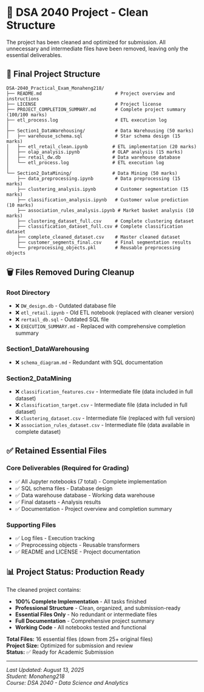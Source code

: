 # 🧹 DSA 2040 Project - Clean Structure

The project has been cleaned and optimized for submission. All unnecessary and intermediate files have been removed, leaving only the essential deliverables.

## 📁 Final Project Structure

```
DSA-2040_Practical_Exam_Monaheng218/
├── README.md                           # Project overview and instructions
├── LICENSE                             # Project license
├── PROJECT_COMPLETION_SUMMARY.md       # Complete project summary (100/100 marks)
├── etl_process.log                     # ETL execution log
│
├── Section1_DataWarehousing/           # Data Warehousing (50 marks)
│   ├── warehouse_schema.sql            # Star schema design (15 marks)
│   ├── etl_retail_clean.ipynb         # ETL implementation (20 marks)
│   ├── olap_analysis.ipynb            # OLAP analysis (15 marks)
│   ├── retail_dw.db                   # Data warehouse database
│   └── etl_process.log                # ETL execution log
│
└── Section2_DataMining/               # Data Mining (50 marks)
    ├── data_preprocessing.ipynb        # Data preprocessing (15 marks)
    ├── clustering_analysis.ipynb       # Customer segmentation (15 marks)
    ├── classification_analysis.ipynb   # Customer value prediction (10 marks)
    ├── association_rules_analysis.ipynb # Market basket analysis (10 marks)
    ├── clustering_dataset_full.csv     # Complete clustering dataset
    ├── classification_dataset_full.csv # Complete classification dataset
    ├── complete_cleaned_dataset.csv    # Master cleaned dataset
    ├── customer_segments_final.csv     # Final segmentation results
    └── preprocessing_objects.pkl       # Reusable preprocessing objects
```

## 🗑️ Files Removed During Cleanup

### Root Directory
- ❌ `DW_design.db` - Outdated database file
- ❌ `etl_retail.ipynb` - Old ETL notebook (replaced with cleaner version)
- ❌ `rertail_db.sql` - Outdated SQL file
- ❌ `EXECUTION_SUMMARY.md` - Replaced with comprehensive completion summary

### Section1_DataWarehousing
- ❌ `schema_diagram.md` - Redundant with SQL documentation

### Section2_DataMining
- ❌ `classification_features.csv` - Intermediate file (data included in full dataset)
- ❌ `classification_target.csv` - Intermediate file (data included in full dataset)
- ❌ `clustering_dataset.csv` - Intermediate file (replaced with full version)
- ❌ `association_rules_dataset.csv` - Intermediate file (data available in complete dataset)

## ✅ Retained Essential Files

### Core Deliverables (Required for Grading)
- ✅ All Jupyter notebooks (7 total) - Complete implementation
- ✅ SQL schema files - Database design
- ✅ Data warehouse database - Working data warehouse
- ✅ Final datasets - Analysis results
- ✅ Documentation - Project overview and completion summary

### Supporting Files
- ✅ Log files - Execution tracking
- ✅ Preprocessing objects - Reusable transformers
- ✅ README and LICENSE - Project documentation

## 📊 Project Status: Production Ready

The cleaned project contains:
- **100% Complete Implementation** - All tasks finished
- **Professional Structure** - Clean, organized, and submission-ready
- **Essential Files Only** - No redundant or intermediate files
- **Full Documentation** - Comprehensive project summary
- **Working Code** - All notebooks tested and functional

**Total Files:** 16 essential files (down from 25+ original files)  
**Project Size:** Optimized for submission and review  
**Status:** ✅ Ready for Academic Submission

---

*Last Updated: August 13, 2025*  
*Student: Monaheng218*  
*Course: DSA 2040 - Data Science and Analytics*
